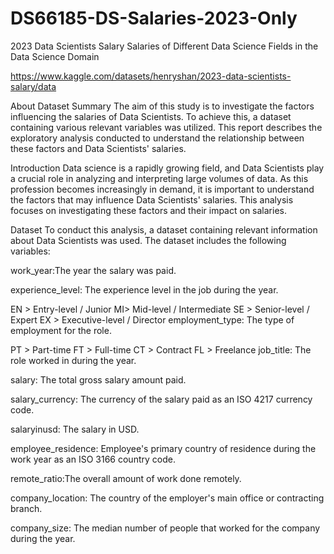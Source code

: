 # DS66185-DS-Salaries-2023-Only

2023 Data Scientists Salary
Salaries of Different Data Science Fields in the Data Science Domain

https://www.kaggle.com/datasets/henryshan/2023-data-scientists-salary/data

About Dataset
Summary
The aim of this study is to investigate the factors influencing the salaries of Data Scientists. To achieve this, a dataset containing various relevant variables was utilized. This report describes the exploratory analysis conducted to understand the relationship between these factors and Data Scientists' salaries.

Introduction
Data science is a rapidly growing field, and Data Scientists play a crucial role in analyzing and interpreting large volumes of data. As this profession becomes increasingly in demand, it is important to understand the factors that may influence Data Scientists' salaries. This analysis focuses on investigating these factors and their impact on salaries.

Dataset
To conduct this analysis, a dataset containing relevant information about Data Scientists was used. The dataset includes the following variables:

work_year:The year the salary was paid.

experience_level: The experience level in the job during the year.

EN > Entry-level / Junior
MI> Mid-level / Intermediate
SE > Senior-level / Expert
EX > Executive-level / Director
employment_type: The type of employment for the role.

PT > Part-time
FT > Full-time
CT > Contract
FL > Freelance
job_title: The role worked in during the year.

salary: The total gross salary amount paid.

salary_currency: The currency of the salary paid as an ISO 4217 currency code.

salaryinusd: The salary in USD.

employee_residence: Employee's primary country of residence during the work year as an ISO 3166 country code.

remote_ratio:The overall amount of work done remotely.

company_location: The country of the employer's main office or contracting branch.

company_size: The median number of people that worked for the company during the year.
